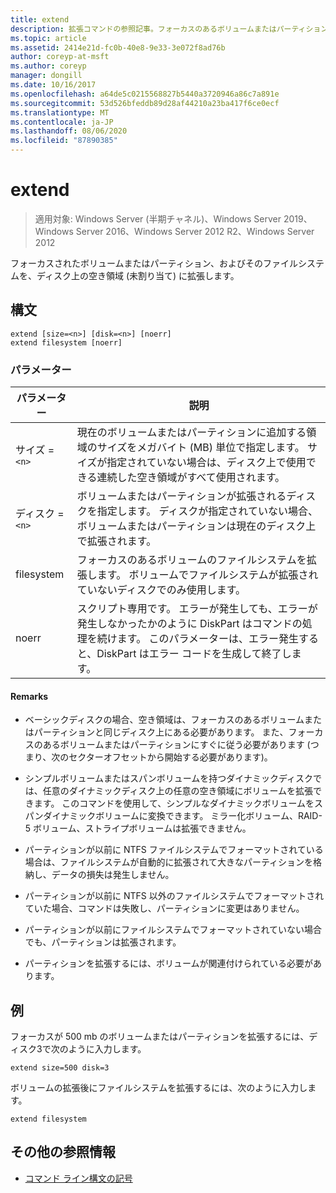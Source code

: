 ```yaml
---
title: extend
description: 拡張コマンドの参照記事。フォーカスのあるボリュームまたはパーティションとそのファイルシステムを、ディスク上の空き領域 (未割り当て) に拡張します。
ms.topic: article
ms.assetid: 2414e21d-fc0b-40e8-9e33-3e072f8ad76b
author: coreyp-at-msft
ms.author: coreyp
manager: dongill
ms.date: 10/16/2017
ms.openlocfilehash: a64de5c0215568827b5440a3720946a86c7a891e
ms.sourcegitcommit: 53d526bfeddb89d28af44210a23ba417f6ce0ecf
ms.translationtype: MT
ms.contentlocale: ja-JP
ms.lasthandoff: 08/06/2020
ms.locfileid: "87890385"
---
```

# <a name="extend"></a>extend

> 適用対象: Windows Server (半期チャネル)、Windows Server 2019、Windows Server 2016、Windows Server 2012 R2、Windows Server 2012

フォーカスされたボリュームまたはパーティション、およびそのファイルシステムを、ディスク上の空き領域 (未割り当て) に拡張します。

## <a name="syntax"></a>構文

```
extend [size=<n>] [disk=<n>] [noerr]
extend filesystem [noerr]
```

### <a name="parameters"></a>パラメーター

| パラメーター | 説明 |
| --------- | ----------- |
| サイズ =`<n>` | 現在のボリュームまたはパーティションに追加する領域のサイズをメガバイト (MB) 単位で指定します。 サイズが指定されていない場合は、ディスク上で使用できる連続した空き領域がすべて使用されます。 |
| ディスク =`<n>` | ボリュームまたはパーティションが拡張されるディスクを指定します。 ディスクが指定されていない場合、ボリュームまたはパーティションは現在のディスク上で拡張されます。 |
| filesystem | フォーカスのあるボリュームのファイルシステムを拡張します。 ボリュームでファイルシステムが拡張されていないディスクでのみ使用します。 |
| noerr | スクリプト専用です。 エラーが発生しても、エラーが発生しなかったかのように DiskPart はコマンドの処理を続けます。 このパラメーターは、エラー発生すると、DiskPart はエラー コードを生成して終了します。 |

#### <a name="remarks"></a>Remarks

- ベーシックディスクの場合、空き領域は、フォーカスのあるボリュームまたはパーティションと同じディスク上にある必要があります。 また、フォーカスのあるボリュームまたはパーティションにすぐに従う必要があります (つまり、次のセクターオフセットから開始する必要があります)。

- シンプルボリュームまたはスパンボリュームを持つダイナミックディスクでは、任意のダイナミックディスク上の任意の空き領域にボリュームを拡張できます。 このコマンドを使用して、シンプルなダイナミックボリュームをスパンダイナミックボリュームに変換できます。 ミラー化ボリューム、RAID-5 ボリューム、ストライプボリュームは拡張できません。

- パーティションが以前に NTFS ファイルシステムでフォーマットされている場合は、ファイルシステムが自動的に拡張されて大きなパーティションを格納し、データの損失は発生しません。

- パーティションが以前に NTFS 以外のファイルシステムでフォーマットされていた場合、コマンドは失敗し、パーティションに変更はありません。

- パーティションが以前にファイルシステムでフォーマットされていない場合でも、パーティションは拡張されます。

- パーティションを拡張するには、ボリュームが関連付けられている必要があります。

## <a name="examples"></a>例

フォーカスが 500 mb のボリュームまたはパーティションを拡張するには、ディスク3で次のように入力します。

```
extend size=500 disk=3
```

ボリュームの拡張後にファイルシステムを拡張するには、次のように入力します。

```
extend filesystem
```

## <a name="additional-references"></a>その他の参照情報

- [コマンド ライン構文の記号](command-line-syntax-key.md)
